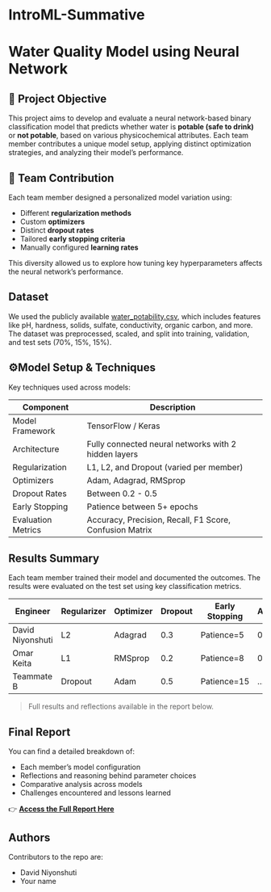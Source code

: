 # IntroML-Summative
# Water Quality Model using Neural Network

## 📌 Project Objective

This project aims to develop and evaluate a neural network-based binary classification model that predicts whether water is **potable (safe to drink)** or **not potable**, based on various physicochemical attributes. Each team member contributes a unique model setup, applying distinct optimization strategies, and analyzing their model’s performance.

## 👥 Team Contribution

Each team member designed a personalized model variation using:
- Different **regularization methods**
- Custom **optimizers**
- Distinct **dropout rates**
- Tailored **early stopping criteria**
- Manually configured **learning rates**

This diversity allowed us to explore how tuning key hyperparameters affects the neural network’s performance.

## Dataset

We used the publicly available [water_potability.csv](https://drive.google.com/file/d/1VXHjV4Hi7d__I9v2KYudh32OVud3aEvm/view), which includes features like pH, hardness, solids, sulfate, conductivity, organic carbon, and more. The dataset was preprocessed, scaled, and split into training, validation, and test sets (70%, 15%, 15%).

## ⚙Model Setup & Techniques

Key techniques used across models:

| Component          | Description                                                                 |
|--------------------|-----------------------------------------------------------------------------|
| Model Framework    | TensorFlow / Keras                                                          |
| Architecture       | Fully connected neural networks with 2 hidden layers                        |
| Regularization     | L1, L2, and Dropout (varied per member)                                     |
| Optimizers         | Adam, Adagrad, RMSprop                                                      |
| Dropout Rates      | Between 0.2 - 0.5                                                           |
| Early Stopping     | Patience between 5+ epochs                          |
| Evaluation Metrics | Accuracy, Precision, Recall, F1 Score, Confusion Matrix                    |

## Results Summary

Each team member trained their model and documented the outcomes. The results were evaluated on the test set using key classification metrics.

| Engineer           | Regularizer | Optimizer | Dropout | Early Stopping | Accuracy | F1 Score | Recall | Precision |
|-------------------|-------------|-----------|---------|----------------|----------|----------|--------|-----------|
| David Niyonshuti  | L2          | Adagrad   | 0.3     | Patience=5     | 0.7012   | 0.4806   | 0.3676 | 0.6939    |
| Omar Keita        | L1          | RMSprop   | 0.2     | Patience=8     | 0.6082   | 0.76     | 1.00   | 0.61       |
| Teammate B        | Dropout     | Adam      | 0.5     | Patience=15    | ...      | ...      | ...    | ...       |

> Full results and reflections available in the report below.

## Final Report

You can find a detailed breakdown of:
- Each member’s model configuration
- Reflections and reasoning behind parameter choices
- Comparative analysis across models
- Challenges encountered and lessons learned

👉 [**Access the Full Report Here**](https://docs.google.com/document/d/1o5iFmDgLVxZuoPW_-FcNzb93PbN5s4o2idLehAH5qiM/edit?usp=sharing)

## Authors
Contributors to the repo are:
- David Niyonshuti
- Your name

